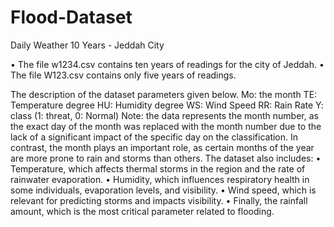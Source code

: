 # Flood-Dataset
Daily Weather 10 Years - Jeddah City

•	The file w1234.csv contains ten years of readings for the city of Jeddah.
•	The file W123.csv contains only five years of readings.

The description of the dataset parameters given below.
Mo: the month 
TE: Temperature degree 
HU: Humidity degree
WS: Wind Speed
RR: Rain Rate 
Y: class (1: threat, 0: Normal)
Note: the data represents the month number, as the exact day of the month was replaced with the month number due to the lack of a significant impact of the specific day on the classification. In contrast, the month plays an important role, as certain months of the year are more prone to rain and storms than others.
The dataset also includes:
•	Temperature, which affects thermal storms in the region and the rate of rainwater evaporation.
•	Humidity, which influences respiratory health in some individuals, evaporation levels, and visibility.
•	Wind speed, which is relevant for predicting storms and impacts visibility.
•	Finally, the rainfall amount, which is the most critical parameter related to flooding.

